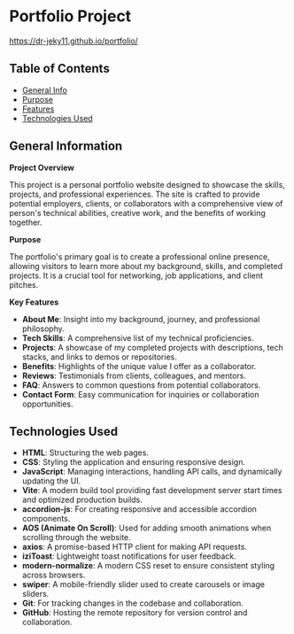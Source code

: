 # Portfolio Project

https://dr-jeky11.github.io/portfolio/

## Table of Contents

- [General Info](#general-information)
- [Purpose](#purpose)
- [Features](#features)
- [Technologies Used](#technologies-used)

## General Information

**Project Overview**

This project is a personal portfolio website designed to showcase the skills,
projects, and professional experiences. The site is crafted to provide potential
employers, clients, or collaborators with a comprehensive view of person's
technical abilities, creative work, and the benefits of working together.

**Purpose**

The portfolio's primary goal is to create a professional online presence,
allowing visitors to learn more about my background, skills, and completed
projects. It is a crucial tool for networking, job applications, and client
pitches.

**Key Features**

- **About Me**: Insight into my background, journey, and professional
  philosophy.
- **Tech Skills**: A comprehensive list of my technical proficiencies.
- **Projects**: A showcase of my completed projects with descriptions, tech
  stacks, and links to demos or repositories.
- **Benefits**: Highlights of the unique value I offer as a collaborator.
- **Reviews**: Testimonials from clients, colleagues, and mentors.
- **FAQ**: Answers to common questions from potential collaborators.
- **Contact Form**: Easy communication for inquiries or collaboration
  opportunities.

## Technologies Used

- **HTML**: Structuring the web pages.
- **CSS**: Styling the application and ensuring responsive design.
- **JavaScript**: Managing interactions, handling API calls, and dynamically
  updating the UI.
- **Vite**: A modern build tool providing fast development server start times
  and optimized production builds.
- **accordion-js**: For creating responsive and accessible accordion components.
- **AOS (Animate On Scroll)**: Used for adding smooth animations when scrolling
  through the website.
- **axios**: A promise-based HTTP client for making API requests.
- **iziToast**: Lightweight toast notifications for user feedback.
- **modern-normalize**: A modern CSS reset to ensure consistent styling across
  browsers.
- **swiper**: A mobile-friendly slider used to create carousels or image
  sliders.
- **Git**: For tracking changes in the codebase and collaboration.
- **GitHub**: Hosting the remote repository for version control and
  collaboration.
